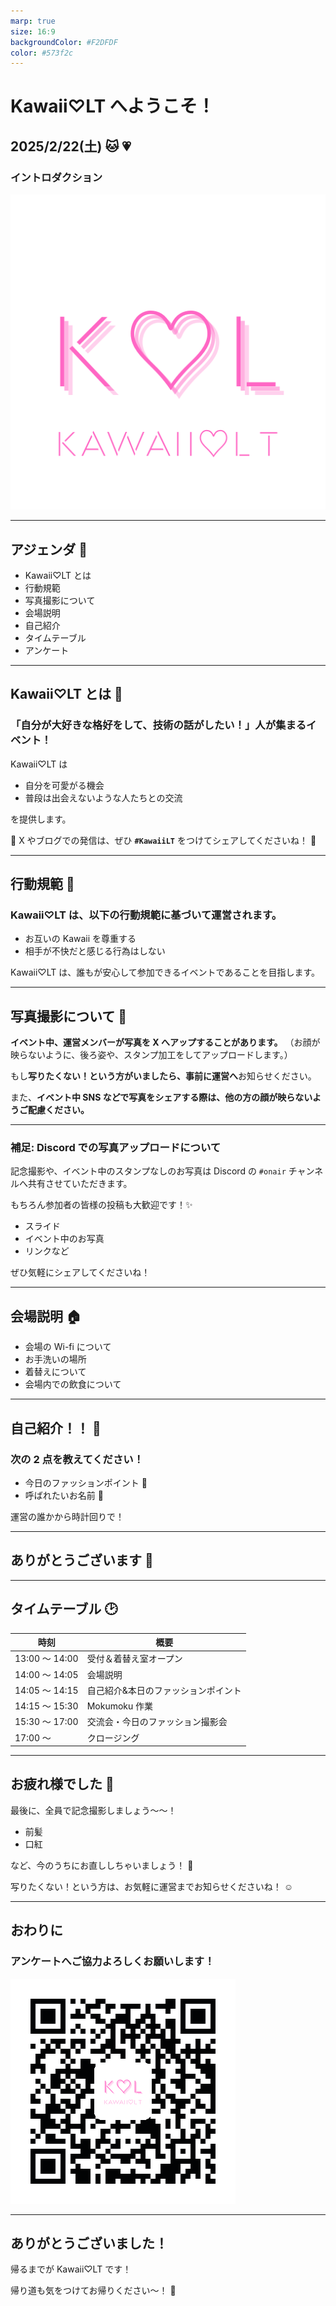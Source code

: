 ```yaml
---
marp: true
size: 16:9
backgroundColor: #F2DFDF
color: #573f2c
---
```


# Kawaii♡LT へようこそ！

## 2025/2/22(土) 🐱 💗

### イントロダクション

![bg left](../logo/kawaii_lt_logo_pink.png)

---

## アジェンダ 📝

- Kawaii♡LT とは
- 行動規範
- 写真撮影について
- 会場説明
- 自己紹介
- タイムテーブル
- アンケート

---

## Kawaii♡LT とは 🌸

### 「自分が大好きな格好をして、技術の話がしたい！」人が集まるイベント！

Kawaii♡LT は

- 自分を可愛がる機会
- 普段は出会えないような人たちとの交流

を提供します。

💓 X やブログでの発信は、ぜひ **`#KawaiiLT`** をつけてシェアしてくださいね！ 💓

---

## 行動規範 🙏

### Kawaii♡LT は、以下の行動規範に基づいて運営されます。

- お互いの Kawaii を尊重する
- 相手が不快だと感じる行為はしない

Kawaii♡LT は、誰もが安心して参加できるイベントであることを目指します。

---

## 写真撮影について 📸

**イベント中、運営メンバーが写真を X へアップすることがあります。**
（お顔が映らないように、後ろ姿や、スタンプ加工をしてアップロードします。）

もし**写りたくない！という方がいましたら、事前に運営へ**お知らせください。

また、**イベント中 SNS などで写真をシェアする際は、他の方の顔が映らないようご配慮ください。**

---

### 補足: Discord での写真アップロードについて

記念撮影や、イベント中のスタンプなしのお写真は Discord の `#onair` チャンネルへ共有させていただきます。

もちろん参加者の皆様の投稿も大歓迎です！✨

- スライド
- イベント中のお写真
- リンクなど

ぜひ気軽にシェアしてくださいね！

---

## 会場説明 🏠

- 会場の Wi-fi について
- お手洗いの場所
- 着替えについて
- 会場内での飲食について

---

## 自己紹介！！ 🎀

### 次の 2 点を教えてください！

- 今日のファッションポイント 💓
- 呼ばれたいお名前 🥳

運営の誰かから時計回りで！

---

## ありがとうございます 💞

---

## タイムテーブル 🕑

| 時刻　         | 概要                                |
| -------------- | ----------------------------------- |
| 13:00 ～ 14:00 | 受付＆着替え室オープン              |
| 14:00 ～ 14:05 | 会場説明                            |
| 14:05 〜 14:15 | 自己紹介&本日のファッションポイント |
| 14:15 〜 15:30 | Mokumoku 作業                       |
| 15:30 〜 17:00 | 交流会・今日のファッション撮影会    |
| 17:00 ～       | クロージング                        |

---

## お疲れ様でした 🎉

最後に、全員で記念撮影しましょう〜〜！

- 前髪
- 口紅

など、今のうちにお直ししちゃいましょう！ 💄

写りたくない！という方は、お気軽に運営までお知らせくださいね！ ☺️

---

## おわりに

### アンケートへご協力よろしくお願いします！

![bg right](form_2025_0222.png)

---

## ありがとうございました！

帰るまでが Kawaii♡LT です！

帰り道も気をつけてお帰りください〜！ 🚗
